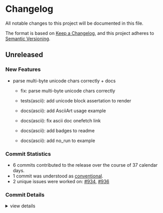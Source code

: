 # Changelog

All notable changes to this project will be documented in this file.

The format is based on [Keep a Changelog](https://keepachangelog.com/en/1.0.0/),
and this project adheres to [Semantic Versioning](https://semver.org/spec/v2.0.0.html).

## Unreleased

### New Features

 - <csr-id-5cc8ea62b8a7e467554ee7b20bb1e85fa36d4979/> parse multi-byte unicode chars correctly + docs
   * fix: parse multi-byte unicode chars correctly
   
   * tests(ascii): add unicode block assertation to render
   
   * docs(ascii): add AsciiArt usage example
   
   * docs(ascii): fix ascii doc onefetch link
   
   * docs(ascii): add badges to readme
   
   * docs(ascii): add no_run to example

### Commit Statistics

<csr-read-only-do-not-edit/>

 - 6 commits contributed to the release over the course of 37 calendar days.
 - 1 commit was understood as [conventional](https://www.conventionalcommits.org).
 - 2 unique issues were worked on: [#934](https://github.com/o2sh/onefetch/issues/934), [#936](https://github.com/o2sh/onefetch/issues/936)

### Commit Details

<csr-read-only-do-not-edit/>

<details><summary>view details</summary>

 * **[#934](https://github.com/o2sh/onefetch/issues/934)**
    - Turn `AsciiArt.rs` into its own crate ([`1716519`](https://github.com/o2sh/onefetch/commit/17165192bf187fbd56298a53e34373d8329bfa3a))
 * **[#936](https://github.com/o2sh/onefetch/issues/936)**
    - Parse multi-byte unicode chars correctly + docs ([`5cc8ea6`](https://github.com/o2sh/onefetch/commit/5cc8ea62b8a7e467554ee7b20bb1e85fa36d4979))
 * **Uncategorized**
    - Bump version ([`ca05166`](https://github.com/o2sh/onefetch/commit/ca05166f22910410f71615e6599e522e3885e64a))
    - Cargo clippy ([`0959021`](https://github.com/o2sh/onefetch/commit/095902190d4d6adf4548e203ffe3f5c680c08cd6))
    - Bump version ([`a39623a`](https://github.com/o2sh/onefetch/commit/a39623aee24e8f166cb4cc93aea051bd331dffc7))
    - Bump version ([`0a7fc67`](https://github.com/o2sh/onefetch/commit/0a7fc67bee24a9bfc7367ae6fdaee5bb336852c4))
</details>

